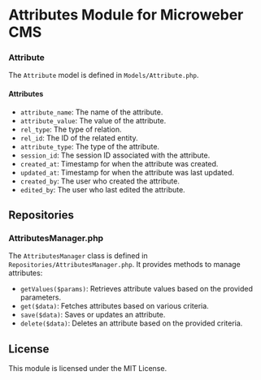 # Attributes Module for Microweber CMS



### Attribute

The `Attribute` model is defined in `Models/Attribute.php`. 

#### Attributes

- `attribute_name`: The name of the attribute.
- `attribute_value`: The value of the attribute.
- `rel_type`: The type of relation.
- `rel_id`: The ID of the related entity.
- `attribute_type`: The type of the attribute.
- `session_id`: The session ID associated with the attribute.
- `created_at`: Timestamp for when the attribute was created.
- `updated_at`: Timestamp for when the attribute was last updated.
- `created_by`: The user who created the attribute.
- `edited_by`: The user who last edited the attribute.

## Repositories

### AttributesManager.php

The `AttributesManager` class is defined in `Repositories/AttributesManager.php`. It provides methods to manage attributes:

- `getValues($params)`: Retrieves attribute values based on the provided parameters.
- `get($data)`: Fetches attributes based on various criteria.
- `save($data)`: Saves or updates an attribute.
- `delete($data)`: Deletes an attribute based on the provided criteria.



## License

This module is licensed under the MIT License.
